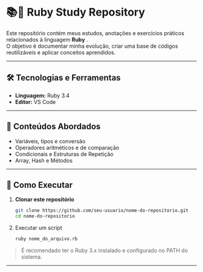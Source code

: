 # 📚💎 Ruby Study Repository

Este repositório contém meus estudos, anotações e exercícios práticos relacionados à linguagem **Ruby** <!--<img src="assets/icons/python-icon.svg" width="16px">-->.  
O objetivo é documentar minha evolução, criar uma base de códigos reutilizáveis e aplicar conceitos aprendidos.

---

## 🛠️ Tecnologias e Ferramentas
- **Linguagem:** Ruby 3.4
- **Editor:** VS Code

---

## 📖 Conteúdos Abordados
- Variáveis, tipos e conversão
- Operadores aritméticos e de comparação
- Condicionais e Estruturas de Repetição
- Array, Hash e Métodos 

---

## 🚀 Como Executar
1. **Clonar este repositório**
   ```bash
   git clone https://github.com/seu-usuario/nome-do-repositorio.git
   cd nome-do-repositorio

2. Executar um script
   ```bash
   ruby nome_do_arquivo.rb
   ```
  > É recomendado ter o Ruby 3.x instalado e configurado no PATH do sistema.

---
<!--
<div align="center">
   <img src="assets/icons/Python.svg" width="100px">
</div>-->
